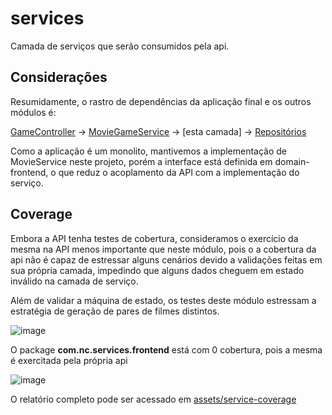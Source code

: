 # services

Camada de serviços que serão consumidos pela api.

## Considerações

Resumidamente, o rastro de dependências da aplicação final e os outros módulos é:

[GameController](https://github.com/cmuramoto/letscode/blob/ee83c575d954e729d4f9db6eb532a36495f0de40/root/app/src/main/java/com/nc/app/api/v1/GameController.java) -> [MovieGameService](https://github.com/cmuramoto/letscode/blob/ee83c575d954e729d4f9db6eb532a36495f0de40/root/domain/movie-domain-frontend/src/main/java/com/nc/domain/frontend/services/v1/MovieGameService.java) -> [esta camada] -> [Repositórios](https://github.com/cmuramoto/letscode/tree/master/root/data/movie-repositories)

Como a aplicação é um monolito, mantivemos a implementação de MovieService neste projeto, porém a interface está definida em domain-frontend, o que reduz o acoplamento da API com a implementação do serviço.

## Coverage

Embora a API tenha testes de cobertura, consideramos o exercício da mesma na API menos importante que neste módulo, pois o a cobertura da api não é capaz de estressar alguns cenários
devido a validações feitas em sua própria camada, impedindo que alguns dados cheguem em estado inválido na camada de serviço.

Além de validar a máquina de estado, os testes deste módulo estressam a estratégia de geração de pares de filmes distintos.

![image](https://user-images.githubusercontent.com/7014591/154997468-929ca06c-514d-4998-baff-663d736eb683.png)

O package **com.nc.services.frontend** está com 0 cobertura, pois a mesma é exercitada pela própria api

![image](https://user-images.githubusercontent.com/7014591/154998276-d6d47494-907b-458a-9804-ba17a8bc67bd.png)

O relatório completo pode ser acessado em [assets/service-coverage](https://github.com/cmuramoto/letscode/tree/master/root/assets/service-coverage)
